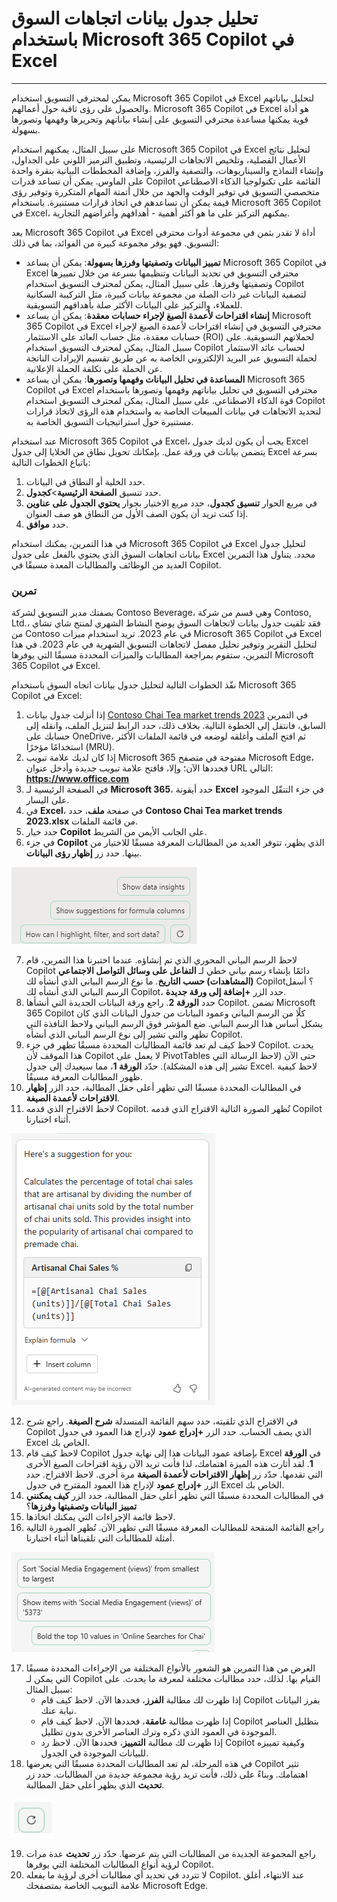 # تحليل جدول بيانات اتجاهات السوق باستخدام Microsoft 365 Copilot في Excel
---
يمكن لمحترفي التسويق استخدام Microsoft 365 Copilot في Excel لتحليل بياناتهم والحصول على رؤى ثاقبة حول أعمالهم. Microsoft 365 Copilot في Excel هو أداة قوية يمكنها مساعدة محترفي التسويق على إنشاء بياناتهم وتحريرها وفهمها وتصورها بسهولة.

على سبيل المثال، يمكنهم استخدام Microsoft 365 Copilot في Excel لتحليل نتائج الأعمال الفصلية، وتلخيص الاتجاهات الرئيسية، وتطبيق الترميز اللوني على الجداول، وإنشاء النماذج والسيناريوهات، والتصفية والفرز، وإضافة المخططات البيانية بنقرة واحدة على الماوس. يمكن أن تساعد قدرات Copilot القائمة على تكنولوجيا الذكاء الاصطناعي متخصصي التسويق في توفير الوقت والجهد من خلال أتمتة المهام المتكررة وتوفير رؤى قيمة يمكن أن تساعدهم في اتخاذ قرارات مستنيرة. باستخدام Microsoft 365 Copilot في Excel، يمكنهم التركيز على ما هو أكثر أهمية - أهدافهم وأغراضهم التجارية.

يعد Microsoft 365 Copilot في Excel أداة لا تقدر بثمن في مجموعة أدوات محترفي التسويق. فهو يوفر مجموعة كبيرة من الفوائد، بما في ذلك:

 -  **تمييز البيانات وتصفيتها وفرزها بسهولة**: يمكن أن يساعد Microsoft 365 Copilot في Excel محترفي التسويق في تحديد البيانات وتنظيمها بسرعة من خلال تمييزها وتصفيتها وفرزها. على سبيل المثال، يمكن لمحترف التسويق استخدام Copilot لتصفية البيانات غير ذات الصلة من مجموعة بيانات كبيرة، مثل التركيبة السكانية للعملاء، والتركيز على البيانات الأكثر صلة بأهدافهم التسويقية.
 -  **إنشاء اقتراحات لأعمدة الصيغ لإجراء حسابات معقدة**: يمكن أن يساعد Microsoft 365 Copilot في Excel محترفي التسويق في إنشاء اقتراحات لأعمدة الصيغ لإجراء حسابات معقدة، مثل حساب العائد على الاستثمار (ROI) لحملاتهم التسويقية. على سبيل المثال، يمكن لمحترف التسويق استخدام Copilot لحساب عائد الاستثمار لحملة التسويق عبر البريد الإلكتروني الخاصة به عن طريق تقسيم الإيرادات الناتجة عن الحملة على تكلفة الحملة الإعلانية.
 -  **المساعدة في تحليل البيانات وفهمها وتصورها**: يمكن أن يساعد Microsoft 365 Copilot في Excel محترفي التسويق في تحليل بياناتهم وفهمها وتصورها باستخدام قوة الذكاء الاصطناعي. على سبيل المثال، يمكن لمحترف التسويق استخدام Copilot لتحديد الاتجاهات في بيانات المبيعات الخاصة به واستخدام هذه الرؤى لاتخاذ قرارات مستنيرة حول استراتيجيات التسويق الخاصة به.

عند استخدام Microsoft 365 Copilot في Excel، يجب أن يكون لديك جدول Excel يتضمن بيانات في ورقة عمل. بإمكانك تحويل نطاق من الخلايا إلى جدول Excel بسرعة باتباع الخطوات التالية:

1.  حدد الخلية أو النطاق في البيانات.
2.  حدد تنسيق **الصفحة الرئيسية**&gt;**كجدول**.
3.  في مربع الحوار **تنسيق كجدول**، حدد مربع الاختيار بجوار **يحتوي الجدول على عناوين** إذا كنت تريد أن يكون الصف الأول من النطاق هو صف العنوان.
4.  حدد **موافق**.

في هذا التمرين، يمكنك استخدام Microsoft 365 Copilot في Excel لتحليل جدول بيانات اتجاهات السوق الذي يحتوي بالفعل على جدول Excel محدد. يتناول هذا التمرين العديد من الوظائف والمطالبات المعدة مسبقًا في Copilot.<br>

### تمرين

بصفتك مدير التسويق لشركة Contoso Beverage، وهي قسم من شركة Contoso, Ltd.، فقد تلقيت جدول بيانات لاتجاهات السوق يوضح النشاط الشهري لمنتج شاي تشاي من Contoso في عام 2023. تريد استخدام ميزات Microsoft 365 Copilot في Excel لتحليل التقرير وتوفير تحليل مفصل لاتجاهات التسويق الشهرية في عام 2023. في هذا التمرين، ستقوم بمراجعة المطالبات والميزات المحددة مسبقًا التي يوفرها Microsoft 365 Copilot في Excel.

نفّذ الخطوات التالية لتحليل جدول بيانات اتجاه السوق باستخدام Microsoft 365 Copilot في Excel:

1.  إذا أنزلت جدول بيانات [Contoso Chai Tea market trends 2023](https://go.microsoft.com/fwlink/?linkid=2268822) في التمرين السابق، فانتقل إلى الخطوة التالية. بخلاف ذلك، حدد الرابط لتنزيل الملف، وانقله إلى حسابك على OneDrive، ثم افتح الملف وأغلقه لوضعه في قائمة الملفات الأكثر استخدامًا مؤخرًا (MRU).
2.  إذا كان لديك علامة تبويب Microsoft 365 مفتوحة في متصفح Microsoft Edge، فحددها الآن؛ وإلا، فافتح علامة تبويب جديدة وأدخل عنوان URL التالي: **https://www.office.com**
3.  في الصفحة الرئيسية لـ **Microsoft 365**، حدد أيقونة **Excel** في جزء التنقّل الموجود على اليسار.
4.  في **Excel**، في صفحة **ملف**، حدد **Contoso Chai Tea market trends 2023.xlsx** من قائمة الملفات.
5.  حدد خيار **Copilot** على الجانب الأيمن من الشريط.
6.  في جزء **Copilot** الذي يظهر، تتوفر العديد من المطالبات المعرفة مسبقًا للاختيار من بينها. حدد زر **إظهار رؤى البيانات**.
    
  ![لقطة شاشة تُظهر المطالبات المحددة مسبقًا في جزء Copilot.](../media/copilot-excel-prompts-fb96f587.png)
    
7.  لاحظ الرسم البياني المحوري الذي تم إنشاؤه. عندما اختبرنا هذا التمرين، قام Copilot دائمًا بإنشاء رسم بياني خطي لـ **التفاعل على وسائل التواصل الاجتماعي (المشاهدات) حسب التاريخ**. ما نوع الرسم البياني الذي أنشأه لك Copilot؟ أسفل الرسم البياني الذي أنشأه لك Copilot، حدد الزر **+إضافة إلى ورقة جديدة**.
8.  حدد **الورقة 2**. راجع ورقة البيانات الجديدة التي أنشأها Copilot. تضمن Microsoft 365 Copilot كلًا من الرسم البياني وعمود البيانات من جدول البيانات الذي كان يشكل أساس هذا الرسم البياني. ضع المؤشر فوق الرسم البياني ولاحظ النافذة التي تظهر والتي تشير إلى نوع الرسم البياني الذي أنشأه Copilot.
9.  لاحظ كيف لم تعد قائمة المطالبات المحددة مسبقًا تظهر في جزء Copilot. يحدث هذا الموقف لأن Copilot لا يعمل على PivotTables حتى الآن (لاحظ الرسالة التي تشير إلى هذه المشكلة). حدّد **الورقة 1**، مما سيعيدك إلى جدول Excel. لاحظ كيفية ظهور المطالبات المعرفة مسبقًا.
10. في المطالبات المحددة مسبقًا التي تظهر أعلى حقل المطالبة، حدد الزر **إظهار الاقتراحات لأعمدة الصيغة**.
11. لاحظ الاقتراح الذي قدمه Copilot. تُظهر الصورة التالية الاقتراح الذي قدمه Copilot أثناء اختبارنا.
    
   ![لقطة شاشة تُظهر Copilot فيما يتعلق بمبيعات الشاي الحرفي.](../media/copilot-excel-suggestion-artisanal-63acef26.png)
    
12. في الاقتراح الذي تلقيته، حدد سهم القائمة المنسدلة **شرح الصيغة**. راجع شرح Copilot الذي يصف الحساب. حدد الزر **+إدراج عمود** لإدراج هذا العمود في جدول Excel الخاص بك.
13. لاحظ كيف قام Copilot بإضافة عمود البيانات هذا إلى نهاية جدول Excel في **الورقة 1**. لقد أثارت هذه الميزة اهتمامك، لذا فأنت تريد الآن رؤية اقتراحات الصيغ الأخرى التي تقدمها. حدّد زر **إظهار الاقتراحات لأعمدة الصيغة** مرة أخرى. لاحظ الاقتراح. حدد الزر **+إدراج عمود** لإدراج هذا العمود المقترح في جدول Excel الخاص بك.
14. في المطالبات المحددة مسبقًا التي تظهر أعلى حقل المطالبة، حدد الزر **كيف يمكنني تمييز البيانات وتصفيتها وفرزها**؟
15. لاحظ قائمة الإجراءات التي يمكنك اتخاذها.
16. راجع القائمة المنقحة للمطالبات المعرفة مسبقًا التي تظهر الآن. تُظهر الصورة التالية أمثلة للمطالبات التي تلقيناها أثناء اختبارنا.
    
   ![لقطة شاشة تعرض مطالبات بيانات محددة مسبقًا، مثل الفرز والخط العريض وإظهار عناصر محددة.](../media/copilot-excel-data-prompts-a5b3d933.png)
    
17. الغرض من هذا التمرين هو الشعور بالأنواع المختلفة من الإجراءات المحددة مسبقًا التي يمكن لـ Copilot القيام بها. لذلك، حدد مطالبات مختلفة لمعرفة ما يحدث. على سبيل المثال:
     -  إذا ظهرت لك مطالبة **الفرز**، فحددها الآن. لاحظ كيف قام Copilot بفرز البيانات نيابة عنك.
     -  إذا ظهرت مطالبة **غامقة**، فحددها الآن. لاحظ كيف قام Copilot بتظليل العناصر الموجودة في العمود الذي ذكره وترك العناصر الأخرى بدون تظليل.
     -  إذا ظهرت لك مطالبة **التمييز**، فحددها الآن. لاحظ رد Copilot وكيفية تمييزه للبيانات الموجودة في الجدول.
18. في هذه المرحلة، لم تعد المطالبات المحددة مسبقًا التي يعرضها Copilot تثير اهتمامك. وبناءً على ذلك، فأنت تريد رؤية مجموعة جديدة من المطالبات. حدد زر **تحديث** الذي يظهر أعلى حقل المطالبة.
    
   ![لقطة شاشة تُظهر زر مطالبة التحديث.](../media/copilot-excel-refresh-prompt-icon-3e82c059.png)
    
    
19. راجع المجموعة الجديدة من المطالبات التي يتم عرضها. حدّد زر **تحديث** عدة مرات لرؤية أنواع المطالبات المختلفة التي يوفرها Copilot.
20. لا تتردد في تحديد أي مطالبات أخرى لرؤية ما يفعله Copilot. عند الانتهاء، أغلق علامة التبويب الخاصة بمتصفحك Microsoft Edge.
